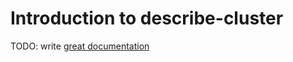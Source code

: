 # Introduction to describe-cluster

TODO: write [great documentation](http://jacobian.org/writing/what-to-write/)
